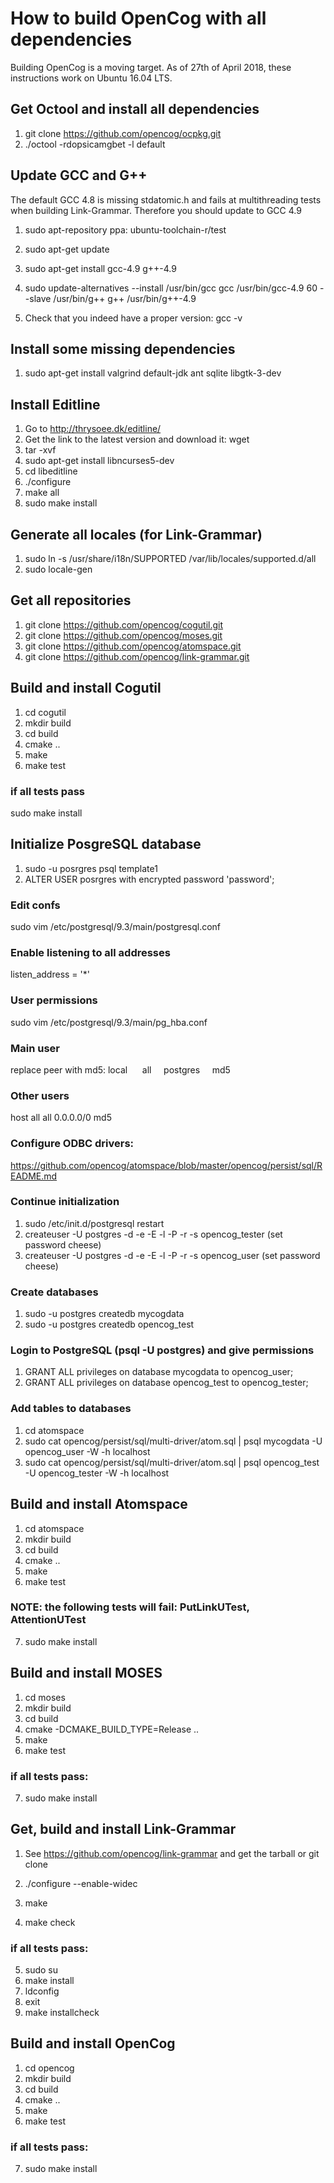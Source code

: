 # How to build OpenCog with all dependencies #

Building OpenCog is a moving target. As of 27th of April 2018, these instructions work on Ubuntu 16.04 LTS.

## Get Octool and install all dependencies

1. git clone https://github.com/opencog/ocpkg.git
2. ./octool -rdopsicamgbet -l default

## Update GCC and G++

The default GCC 4.8 is missing stdatomic.h and fails at multithreading tests when building Link-Grammar. Therefore you should update to GCC 4.9

1. sudo apt-repository ppa: ubuntu-toolchain-r/test
2. sudo apt-get update
3. sudo apt-get install gcc-4.9 g++-4.9
4. sudo update-alternatives --install /usr/bin/gcc gcc /usr/bin/gcc-4.9 60 --slave /usr/bin/g++ g++ /usr/bin/g++-4.9

5. Check that you indeed have a proper version: gcc -v


## Install some missing dependencies

1. sudo apt-get install valgrind default-jdk ant sqlite libgtk-3-dev

## Install Editline

1. Go to http://thrysoee.dk/editline/
2. Get the link to the latest version and download it: wget <link>
3. tar -xvf <tarball>
4. sudo apt-get install libncurses5-dev
5. cd libeditline
6. ./configure
7. make all
8. sudo make install
  
## Generate all locales (for Link-Grammar)

1. sudo ln -s /usr/share/i18n/SUPPORTED /var/lib/locales/supported.d/all
2. sudo locale-gen

## Get all repositories
1. git clone https://github.com/opencog/cogutil.git
2. git clone https://github.com/opencog/moses.git
3. git clone https://github.com/opencog/atomspace.git
4. git clone https://github.com/opencog/link-grammar.git

## Build and install Cogutil

1. cd cogutil
2. mkdir build
3. cd build
4. cmake ..
5. make
6. make test

### if all tests pass
sudo make install

## Initialize PosgreSQL database

1. sudo -u posrgres psql template1
2. ALTER USER posrgres with encrypted password 'password';

### Edit confs
sudo vim /etc/postgresql/9.3/main/postgresql.conf

### Enable listening to all addresses
listen_address = '*'

### User permissions
sudo vim /etc/postgresql/9.3/main/pg_hba.conf

### Main user
replace peer with md5:
local      all     postgres     md5

### Other users
host all all 0.0.0.0/0 md5

### Configure ODBC drivers:

https://github.com/opencog/atomspace/blob/master/opencog/persist/sql/README.md

### Continue initialization

1. sudo /etc/init.d/postgresql restart
2. createuser -U postgres -d -e -E -l -P -r -s opencog_tester         (set password cheese)
3. createuser -U postgres -d -e -E -l -P -r -s opencog_user           (set password cheese)

### Create databases

1. sudo -u postgres createdb mycogdata
2. sudo -u postgres createdb opencog_test

### Login to PostgreSQL (psql -U postgres) and give permissions

1. GRANT ALL privileges on database mycogdata to opencog_user;
2. GRANT ALL privileges on database opencog_test to opencog_tester;

### Add tables to databases
1. cd atomspace
2. sudo cat opencog/persist/sql/multi-driver/atom.sql | psql mycogdata -U opencog_user -W -h localhost
3. sudo cat opencog/persist/sql/multi-driver/atom.sql | psql opencog_test -U opencog_tester -W -h localhost

## Build and install Atomspace

1. cd atomspace
2. mkdir build
3. cd build
4. cmake ..
5. make
6. make test

### NOTE: the following tests will fail: PutLinkUTest, AttentionUTest

7. sudo make install

## Build and install MOSES

1. cd moses
2. mkdir build
3. cd build
4. cmake -DCMAKE_BUILD_TYPE=Release ..
5. make
6. make test

### if all tests pass:
7. sudo make install

## Get, build and install Link-Grammar

1. See https://github.com/opencog/link-grammar and get the tarball or git clone

2. ./configure --enable-widec
3. make
4. make check

### if all tests pass:
5. sudo su
6. make install
7. ldconfig
8. exit
9. make installcheck

## Build and install OpenCog

1. cd opencog
2. mkdir build
3. cd build
4. cmake ..
5. make
6. make test

### if all tests pass:
7. sudo make install
